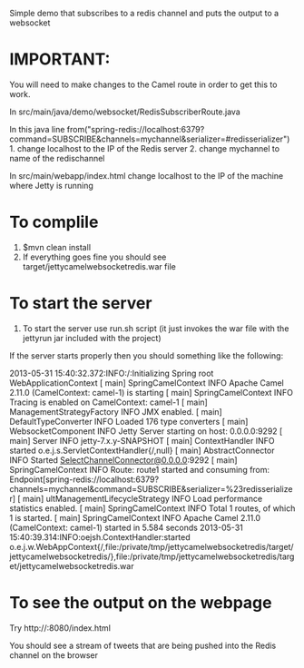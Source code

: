 Simple demo that subscribes to a redis channel and puts the output to a
websocket

IMPORTANT: 
=========

You will need to make changes to the Camel route in order to get this to work. 

In src/main/java/demo/websocket/RedisSubscriberRoute.java

In this java line from("spring-redis://localhost:6379?command=SUBSCRIBE&channels=mychannel&serializer=#redisserializer")
       1.  change localhost to the IP of the Redis server 
       2.  change mychannel to name of the redischannel 
         
In src/main/webapp/index.html change localhost to the IP of the machine where
Jetty is running 

To complile 
===================

1. $mvn clean install
2. If everything goes fine you should see 
   target/jettycamelwebsocketredis.war file 


To start the server 
===================
1. To start the server use run.sh script (it just invokes the war file with the
   jettyrun jar included with the project) 

If the server starts properly then you should something like the following: 

2013-05-31 15:40:32.372:INFO:/:Initializing Spring root WebApplicationContext
[                          main] SpringCamelContext             INFO  Apache Camel 2.11.0 (CamelContext: camel-1) is starting
[                          main] SpringCamelContext             INFO  Tracing is enabled on CamelContext: camel-1
[                          main] ManagementStrategyFactory      INFO  JMX enabled.
[                          main] DefaultTypeConverter           INFO  Loaded 176 type converters
[                          main] WebsocketComponent             INFO  Jetty Server starting on host: 0.0.0.0:9292
[                          main] Server                         INFO  jetty-7.x.y-SNAPSHOT
[                          main] ContextHandler                 INFO  started o.e.j.s.ServletContextHandler{/,null}
[                          main] AbstractConnector              INFO  Started SelectChannelConnector@0.0.0.0:9292
[                          main] SpringCamelContext             INFO  Route: route1 started and consuming from: Endpoint[spring-redis://localhost:6379?channels=mychannel&command=SUBSCRIBE&serializer=%23redisserializer]
[                          main] ultManagementLifecycleStrategy INFO  Load performance statistics enabled.
[                          main] SpringCamelContext             INFO  Total 1 routes, of which 1 is started.
[                          main] SpringCamelContext             INFO  Apache Camel 2.11.0 (CamelContext: camel-1) started in 5.584 seconds
2013-05-31 15:40:39.314:INFO:oejsh.ContextHandler:started o.e.j.w.WebAppContext{/,file:/private/tmp/jettycamelwebsocketredis/target/jettycamelwebsocketredis/},file:/private/tmp/jettycamelwebsocketredis/target/jettycamelwebsocketredis.war


To see the output on the webpage 
================================

Try 
http://<ip of the jettyserver>:8080/index.html 

You should see a stream of tweets that are being pushed into the Redis channel
on the browser 


